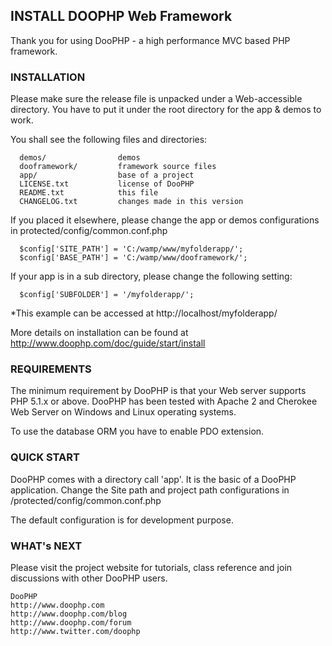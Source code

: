## INSTALL DOOPHP Web Framework

Thank you for using DooPHP - a high performance MVC based PHP framework.


### INSTALLATION

Please make sure the release file is unpacked under a Web-accessible
directory. You have to put it under the root directory for the app & demos to work. 

You shall see the following files and directories:

      demos/				demos
      dooframework/			framework source files
      app/        			base of a project
      LICENSE.txt			license of DooPHP
      README.txt			this file
      CHANGELOG.txt			changes made in this version


If you placed it elsewhere, please change the app or demos configurations in protected/config/common.conf.php
	
      $config['SITE_PATH'] = 'C:/wamp/www/myfolderapp/';
      $config['BASE_PATH'] = 'C:/wamp/www/dooframework/';
	  
	  
If your app is in a sub directory, please change the following setting:
      
	  $config['SUBFOLDER'] = '/myfolderapp/';

*This example can be accessed at http://localhost/myfolderapp/

More details on installation can be found at http://www.doophp.com/doc/guide/start/install


### REQUIREMENTS

The minimum requirement by DooPHP is that your Web server supports
PHP 5.1.x or above. DooPHP has been tested with Apache 2 and Cherokee Web Server
on Windows and Linux operating systems.

To use the database ORM you have to enable PDO extension.


### QUICK START

DooPHP comes with a directory call 'app'. It is the basic of a DooPHP application.
Change the Site path and project path configurations in /protected/config/common.conf.php 

The default configuration is for development purpose.


### WHAT's NEXT

Please visit the project website for tutorials, class reference
and join discussions with other DooPHP users.

	DooPHP
	http://www.doophp.com
	http://www.doophp.com/blog
	http://www.doophp.com/forum
	http://www.twitter.com/doophp

